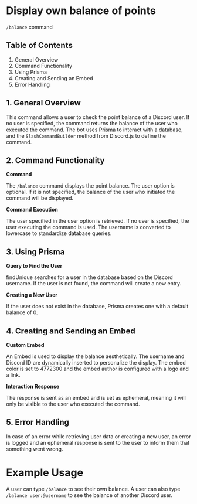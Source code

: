 # Display own balance of points
  `/balance` command

## Table of Contents
1. General Overview
2. Command Functionality
3. Using Prisma
4. Creating and Sending an Embed
5. Error Handling

## 1. General Overview

This command allows a user to check the point balance of a Discord user. If no user is specified, the command returns the balance of the user who executed the command. The bot uses [Prisma](https://www.prisma.io/) to interact with a database, and the `SlashCommandBuilder` method from Discord.js to define the command.

## 2. Command Functionality

**Command**

The `/balance` command displays the point balance.
The user option is optional. If it is not specified, the balance of the user who initiated the command will be displayed.

**Command Execution**

The user specified in the user option is retrieved. If no user is specified, the user executing the command is used.
The username is converted to lowercase to standardize database queries.

## 3. Using Prisma

**Query to Find the User**

findUnique searches for a user in the database based on the Discord username. If the user is not found, the command will create a new entry.

**Creating a New User**

If the user does not exist in the database, Prisma creates one with a default balance of 0.

## 4. Creating and Sending an Embed

**Custom Embed**

An Embed is used to display the balance aesthetically. The username and Discord ID are dynamically inserted to personalize the display.
The embed color is set to 4772300 and the embed author is configured with a logo and a link.

**Interaction Response**

The response is sent as an embed and is set as ephemeral, meaning it will only be visible to the user who executed the command.

## 5. Error Handling

In case of an error while retrieving user data or creating a new user, an error is logged and an ephemeral response is sent to the user to inform them that something went wrong.

# Example Usage

A user can type `/balance` to see their own balance.
A user can also type `/balance user:@username` to see the balance of another Discord user.